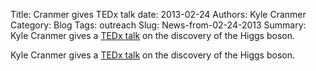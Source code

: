Title: Cranmer gives TEDx talk
date: 2013-02-24
Authors: Kyle Cranmer
Category: Blog
Tags: outreach
Slug: News-from-02-24-2013
Summary:  Kyle Cranmer gives a <a href="http://www.youtube.com/watch?v=Pv_DtHuj5Ds">TEDx talk</a> on the discovery of the Higgs boson.

 

 Kyle Cranmer gives a <a href="http://www.youtube.com/watch?v=Pv_DtHuj5Ds">TEDx talk</a> on the discovery of the Higgs boson.

 